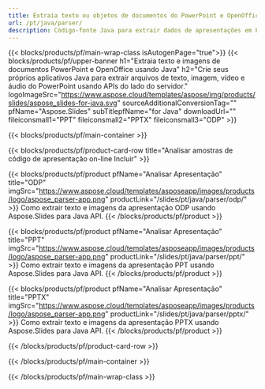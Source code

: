 ```yaml
---
title: Extraia texto ou objetos de documentos do PowerPoint e OpenOffice usando Java
url: /pt/java/parser/
description: Código-fonte Java para extrair dados de apresentações em PowerPoint e OpenOffice.
---
```


{{< blocks/products/pf/main-wrap-class isAutogenPage="true">}}
{{< blocks/products/pf/upper-banner h1="Extraia texto e imagens de documentos PowerPoint e OpenOffice usando Java" h2="Crie seus próprios aplicativos Java para extrair arquivos de texto, imagem, vídeo e áudio do PowerPoint usando APIs do lado do servidor." logoImageSrc="https://www.aspose.cloud/templates/aspose/img/products/slides/aspose_slides-for-java.svg" sourceAdditionalConversionTag="" pfName="Aspose.Slides" subTitlepfName="for Java" downloadUrl="" fileiconsmall1="PPT" fileiconsmall2="PPTX" fileiconsmall3="ODP" >}}

{{< blocks/products/pf/main-container >}}

{{< blocks/products/pf/product-card-row title="Analisar amostras de código de apresentação on-line Incluir" >}}

{{< blocks/products/pf/product pfName="Analisar Apresentação" title="ODP" imgSrc="https://www.aspose.cloud/templates/asposeapp/images/products/logo/aspose_parser-app.png" productLink="/slides/pt/java/parser/odp/" >}}
Como extrair texto e imagens da apresentação ODP usando Aspose.Slides para Java API.
{{< /blocks/products/pf/product >}}

{{< blocks/products/pf/product pfName="Analisar Apresentação" title="PPT" imgSrc="https://www.aspose.cloud/templates/asposeapp/images/products/logo/aspose_parser-app.png" productLink="/slides/pt/java/parser/ppt/" >}}
Como extrair texto e imagens da apresentação PPT usando Aspose.Slides para Java API.
{{< /blocks/products/pf/product >}}

{{< blocks/products/pf/product pfName="Analisar Apresentação" title="PPTX" imgSrc="https://www.aspose.cloud/templates/asposeapp/images/products/logo/aspose_parser-app.png" productLink="/slides/pt/java/parser/pptx/" >}}
Como extrair texto e imagens da apresentação PPTX usando Aspose.Slides para Java API.
{{< /blocks/products/pf/product >}}



{{< /blocks/products/pf/product-card-row >}}

{{< /blocks/products/pf/main-container >}}
    
{{< /blocks/products/pf/main-wrap-class >}}